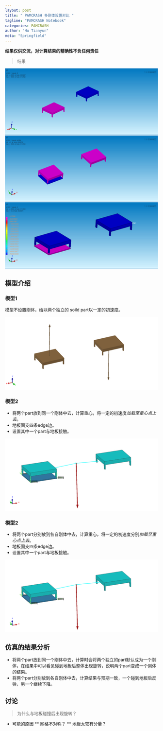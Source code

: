 ```yaml
---
layout: post
title: " PAMCRASH 多刚体设置对比 "
tagline: "PAMCRASH Notebook"
categories: PAMCRASH
author: "Hu Tianyun"
meta: "Springfield"
---
```

**结果仅供交流，对计算结果的精确性不负任何责任**

> 结果

<img src="/post_img/PAM-RIGID-COMP/del-rigid_body_sp_test_001.gif" data-canonical-src="/post_img/PAM-RIGID-COMP/del-rigid_body_sp_test_001.gif" />

<img src="/post_img/PAM-RIGID-COMP/rigid_body_sp_test_001.gif" data-canonical-src="/post_img/PAM-RIGID-COMP/rigid_body_sp_test_001.gif" />

<img src="/post_img/PAM-RIGID-COMP/2-rigid_body_sp_test_001.gif" data-canonical-src="/post_img/PAM-RIGID-COMP/2-rigid_body_sp_test_001.gif" />

## 模型介绍
### 模型1
模型不设置刚体，给以两个独立的 soild part以一定的初速度。

<img src="/post_img/PAM-RIGID-COMP/del-rigid_body_sp_test_001.JPEG" data-canonical-src="/post_img/PAM-RIGID-COMP/del-rigid_body_sp_test_001.JPEG" />

### 模型2
* 将两个part放到同一个刚体中去，计算重心，将一定的初速度*加载至重心点上去*。
* 地板固支四条edge边。
* 设置其中一个part与地板接触。

<img src="/post_img/PAM-RIGID-COMP/rigid_body_sp_test_001.JPEG" data-canonical-src="/post_img/PAM-RIGID-COMP/rigid_body_sp_test_001.JPEG" />

### 模型2
* 将两个part分别放到各自刚体中去，计算重心，将一定的初速度分别*加载至重心点上去*。
* 地板固支四条edge边。
* 设置其中一个part与地板接触。

<img src="/post_img/PAM-RIGID-COMP/rigid_body_sp_test_001.JPEG" data-canonical-src="/post_img/PAM-RIGID-COMP/rigid_body_sp_test_001.JPEG" />

## 仿真的结果分析
* 将两个part放到同一个刚体中去，计算时会将两个独立的part默认成为一个刚体，在结果中可以看见碰到地板后整体出现旋转，说明两个part变成一个刚体的结果。
* 将两个part分别放到各自刚体中去，计算结果与预期一致，一个碰到地板后反弹，另一个继续下降。

## 讨论
 > 为什么与地板碰撞后出现旋转？
* 可能的原因
** 网格不对称？
** 地板太软有分量？
